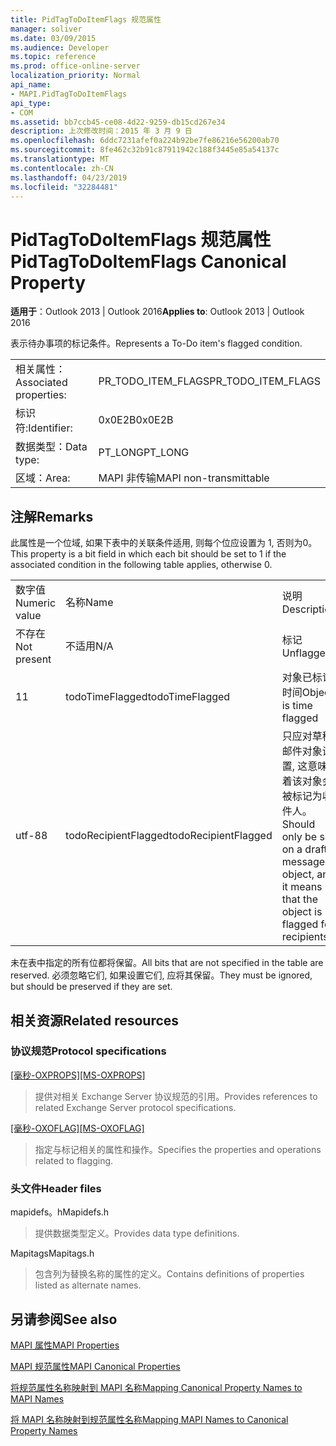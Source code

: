 ```yaml
---
title: PidTagToDoItemFlags 规范属性
manager: soliver
ms.date: 03/09/2015
ms.audience: Developer
ms.topic: reference
ms.prod: office-online-server
localization_priority: Normal
api_name:
- MAPI.PidTagToDoItemFlags
api_type:
- COM
ms.assetid: bb7ccb45-ce08-4d22-9259-db15cd267e34
description: 上次修改时间：2015 年 3 月 9 日
ms.openlocfilehash: 6ddc7231afef0a224b92be7fe86216e56200ab70
ms.sourcegitcommit: 8fe462c32b91c87911942c188f3445e85a54137c
ms.translationtype: MT
ms.contentlocale: zh-CN
ms.lasthandoff: 04/23/2019
ms.locfileid: "32284481"
---
```

# <a name="pidtagtodoitemflags-canonical-property"></a><span data-ttu-id="b9cf0-103">PidTagToDoItemFlags 规范属性</span><span class="sxs-lookup"><span data-stu-id="b9cf0-103">PidTagToDoItemFlags Canonical Property</span></span>

  
  
<span data-ttu-id="b9cf0-104">**适用于**：Outlook 2013 | Outlook 2016</span><span class="sxs-lookup"><span data-stu-id="b9cf0-104">**Applies to**: Outlook 2013 | Outlook 2016</span></span> 
  
<span data-ttu-id="b9cf0-105">表示待办事项的标记条件。</span><span class="sxs-lookup"><span data-stu-id="b9cf0-105">Represents a To-Do item's flagged condition.</span></span>
  
|||
|:-----|:-----|
|<span data-ttu-id="b9cf0-106">相关属性：</span><span class="sxs-lookup"><span data-stu-id="b9cf0-106">Associated properties:</span></span>  <br/> |<span data-ttu-id="b9cf0-107">PR_TODO_ITEM_FLAGS</span><span class="sxs-lookup"><span data-stu-id="b9cf0-107">PR_TODO_ITEM_FLAGS</span></span>  <br/> |
|<span data-ttu-id="b9cf0-108">标识符:</span><span class="sxs-lookup"><span data-stu-id="b9cf0-108">Identifier:</span></span>  <br/> |<span data-ttu-id="b9cf0-109">0x0E2B</span><span class="sxs-lookup"><span data-stu-id="b9cf0-109">0x0E2B</span></span>  <br/> |
|<span data-ttu-id="b9cf0-110">数据类型：</span><span class="sxs-lookup"><span data-stu-id="b9cf0-110">Data type:</span></span>  <br/> |<span data-ttu-id="b9cf0-111">PT_LONG</span><span class="sxs-lookup"><span data-stu-id="b9cf0-111">PT_LONG</span></span>  <br/> |
|<span data-ttu-id="b9cf0-112">区域：</span><span class="sxs-lookup"><span data-stu-id="b9cf0-112">Area:</span></span>  <br/> |<span data-ttu-id="b9cf0-113">MAPI 非传输</span><span class="sxs-lookup"><span data-stu-id="b9cf0-113">MAPI non-transmittable</span></span>  <br/> |
   
## <a name="remarks"></a><span data-ttu-id="b9cf0-114">注解</span><span class="sxs-lookup"><span data-stu-id="b9cf0-114">Remarks</span></span>

<span data-ttu-id="b9cf0-115">此属性是一个位域, 如果下表中的关联条件适用, 则每个位应设置为 1, 否则为0。</span><span class="sxs-lookup"><span data-stu-id="b9cf0-115">This property is a bit field in which each bit should be set to 1 if the associated condition in the following table applies, otherwise 0.</span></span>
  
||||
|:-----|:-----|:-----|
|<span data-ttu-id="b9cf0-116">数字值</span><span class="sxs-lookup"><span data-stu-id="b9cf0-116">Numeric value</span></span>  <br/> |<span data-ttu-id="b9cf0-117">名称</span><span class="sxs-lookup"><span data-stu-id="b9cf0-117">Name</span></span>  <br/> |<span data-ttu-id="b9cf0-118">说明</span><span class="sxs-lookup"><span data-stu-id="b9cf0-118">Description</span></span>  <br/> |
|<span data-ttu-id="b9cf0-119">不存在</span><span class="sxs-lookup"><span data-stu-id="b9cf0-119">Not present</span></span>  <br/> |<span data-ttu-id="b9cf0-120">不适用</span><span class="sxs-lookup"><span data-stu-id="b9cf0-120">N/A</span></span>  <br/> |<span data-ttu-id="b9cf0-121">标记</span><span class="sxs-lookup"><span data-stu-id="b9cf0-121">Unflagged</span></span>  <br/> |
|<span data-ttu-id="b9cf0-122">1</span><span class="sxs-lookup"><span data-stu-id="b9cf0-122">1</span></span>  <br/> |<span data-ttu-id="b9cf0-123">todoTimeFlagged</span><span class="sxs-lookup"><span data-stu-id="b9cf0-123">todoTimeFlagged</span></span>  <br/> |<span data-ttu-id="b9cf0-124">对象已标记时间</span><span class="sxs-lookup"><span data-stu-id="b9cf0-124">Object is time flagged</span></span>  <br/> |
|<span data-ttu-id="b9cf0-125">utf-8</span><span class="sxs-lookup"><span data-stu-id="b9cf0-125">8</span></span>  <br/> |<span data-ttu-id="b9cf0-126">todoRecipientFlagged</span><span class="sxs-lookup"><span data-stu-id="b9cf0-126">todoRecipientFlagged</span></span>  <br/> |<span data-ttu-id="b9cf0-127">只应对草稿邮件对象设置, 这意味着该对象会被标记为收件人。</span><span class="sxs-lookup"><span data-stu-id="b9cf0-127">Should only be set on a draft message object, and it means that the object is flagged for recipients.</span></span>  <br/> |
   
<span data-ttu-id="b9cf0-128">未在表中指定的所有位都将保留。</span><span class="sxs-lookup"><span data-stu-id="b9cf0-128">All bits that are not specified in the table are reserved.</span></span> <span data-ttu-id="b9cf0-129">必须忽略它们, 如果设置它们, 应将其保留。</span><span class="sxs-lookup"><span data-stu-id="b9cf0-129">They must be ignored, but should be preserved if they are set.</span></span>
  
## <a name="related-resources"></a><span data-ttu-id="b9cf0-130">相关资源</span><span class="sxs-lookup"><span data-stu-id="b9cf0-130">Related resources</span></span>

### <a name="protocol-specifications"></a><span data-ttu-id="b9cf0-131">协议规范</span><span class="sxs-lookup"><span data-stu-id="b9cf0-131">Protocol specifications</span></span>

<span data-ttu-id="b9cf0-132">[[毫秒-OXPROPS]](https://msdn.microsoft.com/library/f6ab1613-aefe-447d-a49c-18217230b148%28Office.15%29.aspx)</span><span class="sxs-lookup"><span data-stu-id="b9cf0-132">[[MS-OXPROPS]](https://msdn.microsoft.com/library/f6ab1613-aefe-447d-a49c-18217230b148%28Office.15%29.aspx)</span></span>
  
> <span data-ttu-id="b9cf0-133">提供对相关 Exchange Server 协议规范的引用。</span><span class="sxs-lookup"><span data-stu-id="b9cf0-133">Provides references to related Exchange Server protocol specifications.</span></span>
    
<span data-ttu-id="b9cf0-134">[[毫秒-OXOFLAG]](https://msdn.microsoft.com/library/f1e50be4-ed30-4c2a-b5cb-8ff3aaaf9b91%28Office.15%29.aspx)</span><span class="sxs-lookup"><span data-stu-id="b9cf0-134">[[MS-OXOFLAG]](https://msdn.microsoft.com/library/f1e50be4-ed30-4c2a-b5cb-8ff3aaaf9b91%28Office.15%29.aspx)</span></span>
  
> <span data-ttu-id="b9cf0-135">指定与标记相关的属性和操作。</span><span class="sxs-lookup"><span data-stu-id="b9cf0-135">Specifies the properties and operations related to flagging.</span></span>
    
### <a name="header-files"></a><span data-ttu-id="b9cf0-136">头文件</span><span class="sxs-lookup"><span data-stu-id="b9cf0-136">Header files</span></span>

<span data-ttu-id="b9cf0-137">mapidefs。h</span><span class="sxs-lookup"><span data-stu-id="b9cf0-137">Mapidefs.h</span></span>
  
> <span data-ttu-id="b9cf0-138">提供数据类型定义。</span><span class="sxs-lookup"><span data-stu-id="b9cf0-138">Provides data type definitions.</span></span>
    
<span data-ttu-id="b9cf0-139">Mapitags</span><span class="sxs-lookup"><span data-stu-id="b9cf0-139">Mapitags.h</span></span>
  
> <span data-ttu-id="b9cf0-140">包含列为替换名称的属性的定义。</span><span class="sxs-lookup"><span data-stu-id="b9cf0-140">Contains definitions of properties listed as alternate names.</span></span>
    
## <a name="see-also"></a><span data-ttu-id="b9cf0-141">另请参阅</span><span class="sxs-lookup"><span data-stu-id="b9cf0-141">See also</span></span>



[<span data-ttu-id="b9cf0-142">MAPI 属性</span><span class="sxs-lookup"><span data-stu-id="b9cf0-142">MAPI Properties</span></span>](mapi-properties.md)
  
[<span data-ttu-id="b9cf0-143">MAPI 规范属性</span><span class="sxs-lookup"><span data-stu-id="b9cf0-143">MAPI Canonical Properties</span></span>](mapi-canonical-properties.md)
  
[<span data-ttu-id="b9cf0-144">将规范属性名称映射到 MAPI 名称</span><span class="sxs-lookup"><span data-stu-id="b9cf0-144">Mapping Canonical Property Names to MAPI Names</span></span>](mapping-canonical-property-names-to-mapi-names.md)
  
[<span data-ttu-id="b9cf0-145">将 MAPI 名称映射到规范属性名称</span><span class="sxs-lookup"><span data-stu-id="b9cf0-145">Mapping MAPI Names to Canonical Property Names</span></span>](mapping-mapi-names-to-canonical-property-names.md)

